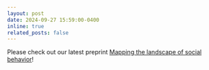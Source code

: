 ```yaml
---
layout: post
date: 2024-09-27 15:59:00-0400
inline: true
related_posts: false
---
```


Please check out our latest preprint [Mapping the landscape of social behavior](https://www.biorxiv.org/content/10.1101/2024.09.27.615451v1)!